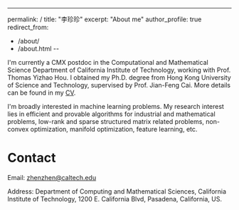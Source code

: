 ---
permalink: /
title: "李珍珍"
excerpt: "About me"
author_profile: true
redirect_from: 
  - /about/
  - /about.html
--

I'm currently a CMX postdoc in the Computational and Mathematical Science Department of California Institute of Technology, working with Prof. Thomas Yizhao Hou. I obtained my Ph.D. degree from Hong Kong University of Science and Technology, supervised by Prof. ‪Jian-Feng Cai‬. More details can be found in my [CV](https://gitipanda.github.io/cv/).

I'm broadly interested in machine learning problems. My research interest lies in efficient and provable algorithms for industrial and mathematical problems, low-rank and sparse structured matrix related problems, non-convex optimization, manifold optimization, feature learning, etc.

Contact
====
Email: zhenzhen@caltech.edu

Address: Department of Computing and Mathematical Sciences, California Institute of Technology, 1200 E. California Blvd, Pasadena, California, US.

<!--这些是注释文本，不会显示
What' new
======
**SIAM NEWS**
------
1. SIAM workshop on [Network Science](https://www.siam.org/conferences/CM/Main/ns19), May 22-23, 2019, Utah, US.
1. SIAM conference on [Control and Its Applications](https://www.siam.org/conferences/CM/Main/ct19), June 19-21, ChengDu(My hometown!), 2019.
1. *SIAM conference on [International Congress on Industrial and Applied Mathematics](https://iciam2019.org/)*, July 15-19, Spain.
1. SIAM conference on Optimiztion, May 26-29, 2020, Hong Kong.
1. SIAM conference on Imaging Science, July 6-9, 2020, Ontario, Canada.
**IPAM NEWS**
------
1. SIAM conference on [Analytic Algorithmics and Cominatorics](https://www.siam.org/conferences/CM/Main/analco19), Jan 6-7, 2019, California, US.
1. SIAM conference on [Computational Science and Engineering](https://www.siam.org/conferences/CM/Main/cse19), Feb 25- Mar,1, 2019, Washington, US.
1. Workshop on [Geometry of Big Data](http://www.ipam.ucla.edu/programs/workshops/workshop-iii-geometry-of-big-data/?tab=overview), April 29- May3, 2019.
1. SIAM conference on [Data Mining](https://www.siam.org/conferences/CM/Main/sdm19), May 2-4, 2019, Alberta, Canada. 
1. Workshop on [Deep Geometric Learning of Big Data and Applications](http://www.ipam.ucla.edu/programs/workshops/workshop-iv-deep-geometric-learning-of-big-data-and-applications/), May 20-24, 2019.
-->

